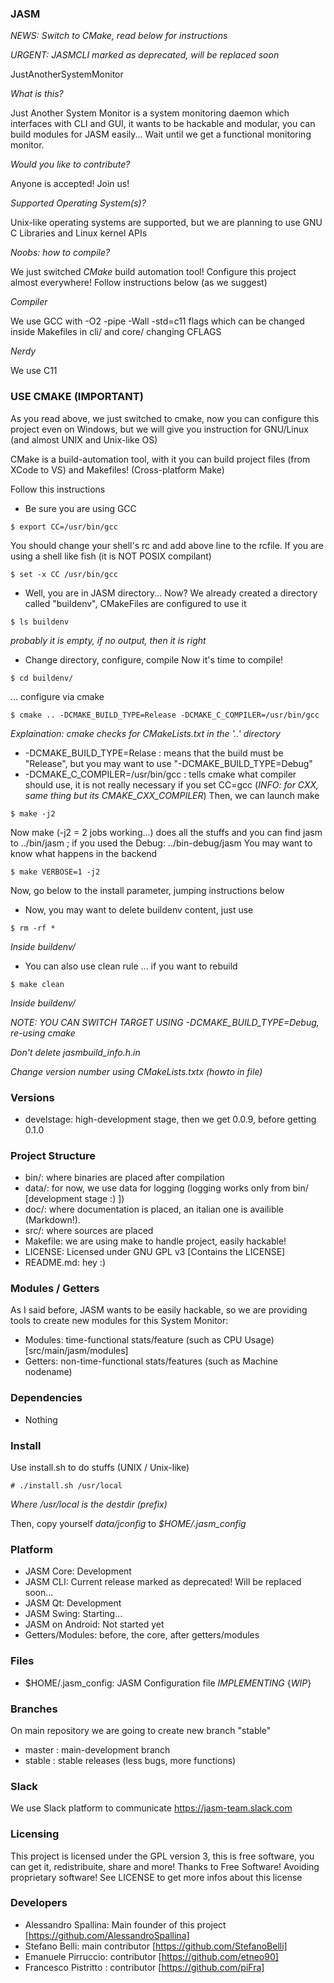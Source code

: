 ### JASM

*NEWS: Switch to CMake, read below for instructions*

*URGENT: JASMCLI marked as deprecated, will be replaced soon*

JustAnotherSystemMonitor

*What is this?*

Just Another System Monitor is a system monitoring daemon which interfaces with CLI and GUI, it wants to be hackable and modular, you can build modules for JASM easily... Wait until we get a functional monitoring monitor.

*Would you like to contribute?*

Anyone is accepted! Join us!

*Supported Operating System(s)?*

Unix-like operating systems are supported, but we are planning to use GNU C Libraries and Linux kernel APIs

*Noobs: how to compile?*

We just switched *CMake* build automation tool!
Configure this project almost everywhere!
Follow instructions below (as we suggest) 

*Compiler*

We use GCC with -O2 -pipe -Wall -std=c11 flags which can be changed inside Makefiles in cli/ and core/ changing CFLAGS

*Nerdy*

We use C11

### USE CMAKE (IMPORTANT)
 
 As you read above, we just switched to cmake, now you can configure this project even on Windows, but we will give you instruction for GNU/Linux (and almost UNIX and Unix-like OS)

 CMake is a build-automation tool, with it you can build project files (from XCode to VS) and Makefiles! (Cross-platform Make)

 Follow this instructions

 * Be sure you are using GCC
 ~~~
 $ export CC=/usr/bin/gcc
 ~~~
 You should change your shell's rc and add above line to the rcfile.
 If you are using a shell like fish (it is NOT POSIX compilant)
 ~~~
 $ set -x CC /usr/bin/gcc
 ~~~

 * Well, you are in JASM directory... Now?
 We already created a directory called "buildenv", CMakeFiles are configured to use it
 ~~~
 $ ls buildenv 
 ~~~
 *probably it is empty, if no output, then it is right*

 * Change directory, configure, compile
  Now it's time to compile!
  ~~~
  $ cd buildenv/
  ~~~
  ... configure via cmake
  ~~~
  $ cmake .. -DCMAKE_BUILD_TYPE=Release -DCMAKE_C_COMPILER=/usr/bin/gcc 
  ~~~
  *Explaination: cmake checks for CMakeLists.txt in the '..' directory*
  * -DCMAKE_BUILD_TYPE=Relase : means that the build must be "Release", but you may want to use "-DCMAKE_BUILD_TYPE=Debug"
  * -DCMAKE_C_COMPILER=/usr/bin/gcc : tells cmake what compiler should use, it is not really necessary if you set CC=gcc (*INFO: for CXX, same thing but its CMAKE_CXX_COMPILER*)
  Then, we can launch make
  ~~~
  $ make -j2
  ~~~
  Now make (-j2 = 2 jobs working...) does all the stuffs and you can find jasm to ../bin/jasm ; if you used the Debug: ../bin-debug/jasm
  You may want to know what happens in the backend
  ~~~
  $ make VERBOSE=1 -j2
  ~~~
  
  Now, go below to the install parameter, jumping instructions below

 * Now, you may want to delete buildenv content, just use
 ~~~
 $ rm -rf *
 ~~~
 *Inside buildenv/*

 * You can also use clean rule
 ... if you want to rebuild 
 ~~~
 $ make clean
 ~~~
 *Inside buildenv/*
 
 *NOTE: YOU CAN SWITCH TARGET USING -DCMAKE_BUILD_TYPE=Debug, re-using cmake*
 
 *Don't delete jasmbuild_info.h.in*
 
 *Change version number using CMakeLists.txtx (howto in file)*

### Versions

 * develstage: high-development stage, then we get 0.0.9, before getting 0.1.0

### Project Structure

 * bin/: where binaries are placed after compilation
 * data/: for now, we use data for logging (logging works only from bin/ [development stage :) ])
 * doc/: where documentation is placed, an italian one is availible (Markdown!).
 * src/: where sources are placed
 * Makefile: we are using make to handle project, easily hackable!
 * LICENSE: Licensed under GNU GPL v3 [Contains the LICENSE]
 * README.md: hey :)

### Modules / Getters

As I said before, JASM wants to be easily hackable, so we are providing tools to create new modules for this System Monitor:

 * Modules: time-functional stats/feature (such as CPU Usage) [src/main/jasm/modules]
 * Getters: non-time-functional stats/features (such as Machine nodename)

### Dependencies

 * Nothing

### Install

 Use install.sh to do stuffs (UNIX / Unix-like)

 ~~~
 # ./install.sh /usr/local
 ~~~

 *Where /usr/local is the destdir (prefix)*

 Then, copy yourself *data/jconfig* to *$HOME/.jasm_config*

 
### Platform

 * JASM Core: Development 
 * JASM CLI: Current release marked as deprecated! Will be replaced soon...
 * JASM Qt: Development
 * JASM Swing: Starting...
 * JASM on Android: Not started yet
 * Getters/Modules: before, the core, after getters/modules

### Files
 * $HOME/.jasm_config: JASM Configuration file *IMPLEMENTING* {*WIP*}

### Branches

 On main repository we are going to create new branch "stable"
 * master : main-development branch
 * stable : stable releases (less bugs, more functions)
 
### Slack

 We use Slack platform to communicate 
 https://jasm-team.slack.com
 
### Licensing

This project is licensed under the GPL version 3, this is free software, you can get it, redistribuite, share and more!
Thanks to Free Software! Avoiding proprietary software! See LICENSE to get more infos about this license

### Developers

 * Alessandro Spallina: Main founder of this project [https://github.com/AlessandroSpallina]
 * Stefano Belli: main contributor [https://github.com/StefanoBelli]
 * Emanuele Pirruccio: contributor [https://github.com/etneo90]
 * Francesco Pistritto : contributor [https://github.com/piFra]
